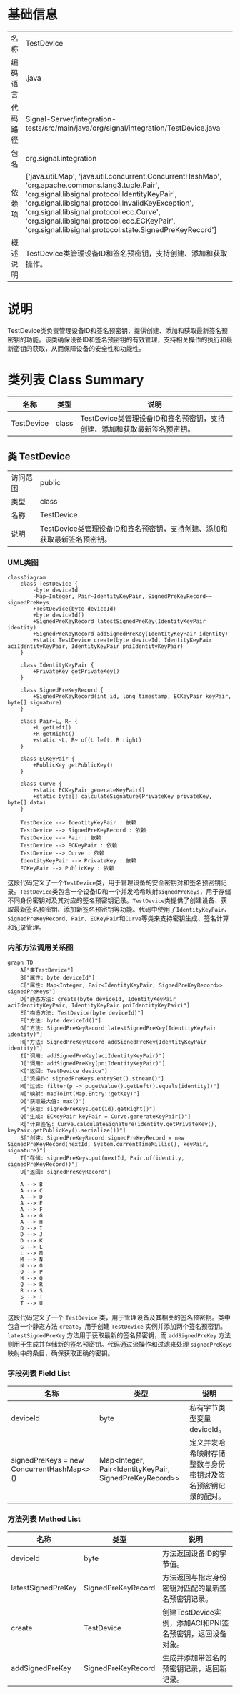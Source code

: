 # 基础信息

|      |      |
|------|------|
| 名称 | TestDevice |
| 编码语言 | .java |
| 代码路径 | Signal-Server/integration-tests/src/main/java/org/signal/integration/TestDevice.java |
| 包名 | org.signal.integration |
| 依赖项 | ['java.util.Map', 'java.util.concurrent.ConcurrentHashMap', 'org.apache.commons.lang3.tuple.Pair', 'org.signal.libsignal.protocol.IdentityKeyPair', 'org.signal.libsignal.protocol.InvalidKeyException', 'org.signal.libsignal.protocol.ecc.Curve', 'org.signal.libsignal.protocol.ecc.ECKeyPair', 'org.signal.libsignal.protocol.state.SignedPreKeyRecord'] |
| 概述说明 | TestDevice类管理设备ID和签名预密钥，支持创建、添加和获取操作。 |

# 说明

TestDevice类负责管理设备ID和签名预密钥，提供创建、添加和获取最新签名预密钥的功能。该类确保设备ID和签名预密钥的有效管理，支持相关操作的执行和最新密钥的获取，从而保障设备的安全性和功能性。

# 类列表 Class Summary

| 名称   | 类型  | 说明 |
|-------|------|-------------|
| TestDevice | class | TestDevice类管理设备ID和签名预密钥，支持创建、添加和获取最新签名预密钥。 |



## 类 TestDevice

|      |      |
|------|------|
| 访问范围 | public |
| 类型 | class |
| 名称 | TestDevice |
| 说明 | TestDevice类管理设备ID和签名预密钥，支持创建、添加和获取最新签名预密钥。 |


### UML类图

```mermaid
classDiagram
    class TestDevice {
        -byte deviceId
        -Map~Integer, Pair~IdentityKeyPair, SignedPreKeyRecord~~ signedPreKeys
        +TestDevice(byte deviceId)
        +byte deviceId()
        +SignedPreKeyRecord latestSignedPreKey(IdentityKeyPair identity)
        +SignedPreKeyRecord addSignedPreKey(IdentityKeyPair identity)
        +static TestDevice create(byte deviceId, IdentityKeyPair aciIdentityKeyPair, IdentityKeyPair pniIdentityKeyPair)
    }

    class IdentityKeyPair {
        +PrivateKey getPrivateKey()
    }

    class SignedPreKeyRecord {
        +SignedPreKeyRecord(int id, long timestamp, ECKeyPair keyPair, byte[] signature)
    }

    class Pair~L, R~ {
        +L getLeft()
        +R getRight()
        +static ~L, R~ of(L left, R right)
    }

    class ECKeyPair {
        +PublicKey getPublicKey()
    }

    class Curve {
        +static ECKeyPair generateKeyPair()
        +static byte[] calculateSignature(PrivateKey privateKey, byte[] data)
    }

    TestDevice --> IdentityKeyPair : 依赖
    TestDevice --> SignedPreKeyRecord : 依赖
    TestDevice --> Pair : 依赖
    TestDevice --> ECKeyPair : 依赖
    TestDevice --> Curve : 依赖
    IdentityKeyPair --> PrivateKey : 依赖
    ECKeyPair --> PublicKey : 依赖
```

这段代码定义了一个`TestDevice`类，用于管理设备的安全密钥对和签名预密钥记录。`TestDevice`类包含一个设备ID和一个并发哈希映射`signedPreKeys`，用于存储不同身份密钥对及其对应的签名预密钥记录。`TestDevice`类提供了创建设备、获取最新签名预密钥、添加新签名预密钥等功能。代码中使用了`IdentityKeyPair`、`SignedPreKeyRecord`、`Pair`、`ECKeyPair`和`Curve`等类来支持密钥生成、签名计算和记录管理。


### 内部方法调用关系图

```mermaid
graph TD
    A["类TestDevice"]
    B["属性: byte deviceId"]
    C["属性: Map<Integer, Pair<IdentityKeyPair, SignedPreKeyRecord>> signedPreKeys"]
    D["静态方法: create(byte deviceId, IdentityKeyPair aciIdentityKeyPair, IdentityKeyPair pniIdentityKeyPair)"]
    E["构造方法: TestDevice(byte deviceId)"]
    F["方法: byte deviceId()"]
    G["方法: SignedPreKeyRecord latestSignedPreKey(IdentityKeyPair identity)"]
    H["方法: SignedPreKeyRecord addSignedPreKey(IdentityKeyPair identity)"]
    I["调用: addSignedPreKey(aciIdentityKeyPair)"]
    J["调用: addSignedPreKey(pniIdentityKeyPair)"]
    K["返回: TestDevice device"]
    L["流操作: signedPreKeys.entrySet().stream()"]
    M["过滤: filter(p -> p.getValue().getLeft().equals(identity))"]
    N["映射: mapToInt(Map.Entry::getKey)"]
    O["获取最大值: max()"]
    P["获取: signedPreKeys.get(id).getRight()"]
    Q["生成: ECKeyPair keyPair = Curve.generateKeyPair()"]
    R["计算签名: Curve.calculateSignature(identity.getPrivateKey(), keyPair.getPublicKey().serialize())"]
    S["创建: SignedPreKeyRecord signedPreKeyRecord = new SignedPreKeyRecord(nextId, System.currentTimeMillis(), keyPair, signature)"]
    T["存储: signedPreKeys.put(nextId, Pair.of(identity, signedPreKeyRecord))"]
    U["返回: signedPreKeyRecord"]

    A --> B
    A --> C
    A --> D
    A --> E
    A --> F
    A --> G
    A --> H
    D --> I
    D --> J
    D --> K
    G --> L
    L --> M
    M --> N
    N --> O
    O --> P
    H --> Q
    Q --> R
    R --> S
    S --> T
    T --> U
```

这段代码定义了一个 `TestDevice` 类，用于管理设备及其相关的签名预密钥。类中包含一个静态方法 `create`，用于创建 `TestDevice` 实例并添加两个签名预密钥。`latestSignedPreKey` 方法用于获取最新的签名预密钥，而 `addSignedPreKey` 方法则用于生成并存储新的签名预密钥。代码通过流操作和过滤来处理 `signedPreKeys` 映射中的条目，确保获取正确的密钥。

### 字段列表 Field List

| 名称  | 类型  | 说明 |
|-------|-------|------|
| deviceId | byte | 私有字节类型变量deviceId。 |
| signedPreKeys = new ConcurrentHashMap<>() | Map<Integer, Pair<IdentityKeyPair, SignedPreKeyRecord>> | 定义并发哈希映射存储整数与身份密钥对及签名预密钥记录的配对。 |

### 方法列表 Method List

| 名称  | 类型  | 说明 |
|-------|-------|------|
| deviceId | byte | 方法返回设备ID的字节值。 |
| latestSignedPreKey | SignedPreKeyRecord | 方法返回与指定身份密钥对匹配的最新签名预密钥记录。 |
| create | TestDevice | 创建TestDevice实例，添加ACI和PNI签名预密钥，返回设备对象。 |
| addSignedPreKey | SignedPreKeyRecord | 生成并添加带签名的预密钥记录，返回新记录。 |




